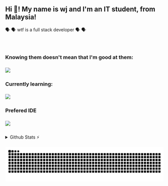 <h2 align="left">Hi 👋! My name is wj and I'm an IT student, from Malaysia! </h2>

🗣️ 🗣️ wtf is a full stack developer 🗣️ 🗣️

###

<br clear="both">

<h3>Knowing them doesn't mean that I'm good at them: </h3>

###

[![](https://skillicons.dev/icons?i=html,css,python,js,c&theme=dark)](https://skillicons.dev)

###

<h3>Currently learning:</h3>

###

[![](https://skillicons.dev/icons?i=cs,react,unity&theme=dark)](https://skillicons.dev)

###

<h3>Prefered IDE</h3>

###

[![](https://skillicons.dev/icons?i=vscode,pycharm&theme=dark)](https://skillicons.dev)

###

<details>
  <summary>Github Stats ⚡</summary>
  <div align="center">
  
  <a href="#"><img src="https://github-readme-stats.vercel.app/api?username=wjgoh&theme=blueberry&count_private=true&hide_border=true&line_height=20" alt="Github stats"></a>
  <a href="#"><img src="https://github-readme-stats.vercel.app/api/top-langs/?username=wjgoh&layout=compact&theme=blueberry&count_private=true&hide_border=true" alt="Top Langs"></a>
  
  </div>
</details>

<div align="center">
<br clear="both">
<img src="https://raw.githubusercontent.com/wjgoh/wjgoh/output/snake.svg" alt="Snake animation" />
</div>

###


